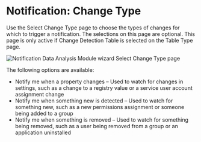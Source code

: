 # Notification: Change Type

Use the Select Change Type page to choose the types of changes for which to trigger a notification.
The selections on this page are optional. This page is only active if Change Detection Table is
selected on the Table Type page.

![Notification Data Analysis Module wizard Select Change Type page](/img/versioned_docs/accessanalyzer_11.6/accessanalyzer/admin/analysis/notification/changetype.webp)

The following options are available:

- Notify me when a property changes – Used to watch for changes in settings, such as a change to a
  registry value or a service user account assignment change
- Notify me when something new is detected – Used to watch for something new, such as a new
  permissions assignment or someone being added to a group
- Notify me when something is removed – Used to watch for something being removed, such as a user
  being removed from a group or an application uninstalled
